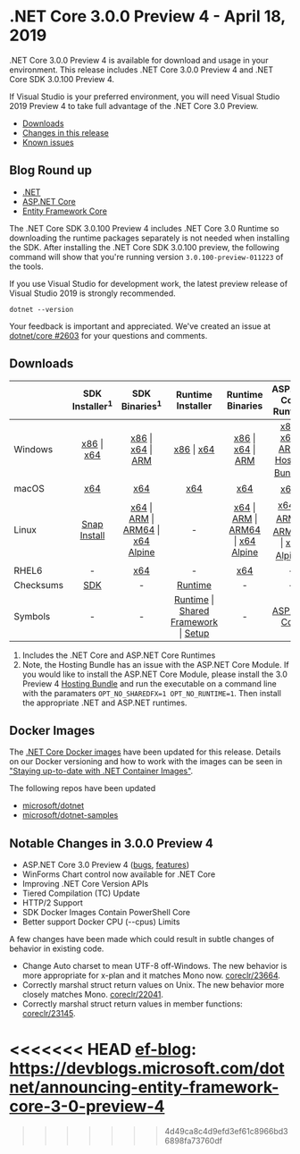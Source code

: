 # .NET Core 3.0.0 Preview 4 - April 18, 2019

.NET Core 3.0.0 Preview 4 is available for download and usage in your environment. This release includes .NET Core 3.0.0 Preview 4 and .NET Core SDK 3.0.100 Preview 4.

If Visual Studio is your preferred environment, you will need Visual Studio 2019 Preview 4 to take full advantage of the .NET Core 3.0 Preview.

* [Downloads](#downloads)
* [Changes in this release](#notable-changes-in-300-preview-4)
* [Known issues](3.0.0-preview-known-issues.md)

## Blog Round up

* [.NET][dotnet-blog]
* [ASP.NET Core][aspnet-blog]
* [Entity Framework Core][ef-blog]

The .NET Core SDK 3.0.100 Preview 4 includes .NET Core 3.0 Runtime so downloading the runtime packages separately is not needed when installing the SDK. After installing the .NET Core SDK 3.0.100 preview, the following command will show that you're running version `3.0.100-preview-011223` of the tools.

If you use Visual Studio for development work, the latest preview release of Visual Studio 2019 is strongly recommended.

`dotnet --version`

Your feedback is important and appreciated. We've created an issue at [dotnet/core #2603](https://github.com/dotnet/core/issues/2603) for your questions and comments.

## Downloads

|           | SDK Installer<sup>1</sup>                        | SDK Binaries<sup>1</sup>                 | Runtime Installer                                        | Runtime Binaries                                 | ASP.NET Core Runtime           |
| --------- | :------------------------------------------:     | :----------------------:                 | :---------------------------:                            | :-------------------------:                      | :-----------------:            |
| Windows   | [x86][dotnet-sdk-win-x86.exe] \| [x64][dotnet-sdk-win-x64.exe] | [x86][dotnet-sdk-win-x86.zip] \| [x64][dotnet-sdk-win-x64.zip] \| [ARM][dotnet-sdk-win-arm.zip] | [x86][dotnet-runtime-win-x86.exe] \| [x64][dotnet-runtime-win-x64.exe] | [x86][dotnet-runtime-win-x86.zip] \| [x64][dotnet-runtime-win-x64.zip] \| [ARM][dotnet-runtime-win-arm.zip]  | [x86][aspnetcore-runtime-win-x86.exe] \| [x64][aspnetcore-runtime-win-x64.exe] \| [ARM][aspnetcore-runtime-win-arm.zip] \|<br> [Hosting Bundle][dotnet-hosting-win.exe]<sup>2</sup> |
| macOS     | [x64][dotnet-sdk-osx-x64.pkg]  | [x64][dotnet-sdk-osx-x64.tar.gz]     | [x64][dotnet-runtime-osx-x64.pkg] | [x64][dotnet-runtime-osx-x64.tar.gz] | [x64][aspnetcore-runtime-osx-x64.tar.gz]<sup>1</sup>
| Linux     |  [Snap Install](3.0.0-preview3-download.md)  | [x64][dotnet-sdk-linux-x64.tar.gz] \| [ARM][dotnet-sdk-linux-arm.tar.gz] \| [ARM64][dotnet-sdk-linux-arm64.tar.gz] \| [x64 Alpine][dotnet-sdk-linux-musl-x64.tar.gz] | - | [x64][dotnet-runtime-linux-x64.tar.gz] \| [ARM][dotnet-runtime-linux-arm.tar.gz] \| [ARM64][dotnet-runtime-linux-arm64.tar.gz] \| [x64 Alpine][dotnet-runtime-linux-musl-x64.tar.gz] | [x64][aspnetcore-runtime-linux-x64.tar.gz]<sup>1</sup>  \| [ARM][aspnetcore-runtime-linux-arm.tar.gz]<sup>1</sup> \| [ARM64][aspnetcore-runtime-linux-arm64.tar.gz]<sup>1</sup> \| [x64 Alpine][aspnetcore-runtime-linux-musl-x64.tar.gz]<sup>1</sup> |
| RHEL6     | -                                                | [x64][dotnet-sdk-rhel.6-x64.tar.gz]                    | -                                                        | [x64][dotnet-runtime-rhel.6-x64.tar.gz] | - |
| Checksums | [SDK][checksums-sdk]                             | -                                        | [Runtime][checksums-runtime]                             | - | - |
| Symbols   | - | -                                        | [Runtime][coreclr-symbols.zip] \| [Shared Framework][corefx-symbols.zip] \| [Setup][core-setup-symbols.zip] | - | [ASP.NET Core][aspnet-symbols.zip] |

1. Includes the .NET Core and ASP.NET Core Runtimes
2. Note, the Hosting Bundle has an issue with the ASP.NET Core Module. If you would like to install the ASP.NET Core Module, please install the 3.0 Preview 4 [Hosting Bundle][dotnet-hosting-win.exe] and run the executable on a command line with the paramaters `OPT_NO_SHAREDFX=1 OPT_NO_RUNTIME=1`. Then install the appropriate .NET and ASP.NET runtimes.

## Docker Images

The [.NET Core Docker images](https://hub.docker.com/r/microsoft/dotnet/) have been updated for this release. Details on our Docker versioning and how to work with the images can be seen in ["Staying up-to-date with .NET Container Images"](https://blogs.msdn.microsoft.com/dotnet/2018/06/18/staying-up-to-date-with-net-container-images/).

The following repos have been updated

* [microsoft/dotnet](https://hub.docker.com/r/microsoft/dotnet)
* [microsoft/dotnet-samples](https://hub.docker.com/r/microsoft/dotnet-samples)

## Notable Changes in 3.0.0 Preview 4

* ASP.NET Core 3.0 Preview 4 ([bugs](https://github.com/aspnet/AspNetCore/issues?q=is%3Aissue+label%3A%223+-+Done%22+label%3Abug+milestone%3A3.0.0-preview4), [features](https://github.com/aspnet/AspNetCore/issues?utf8=%E2%9C%93&q=is%3Aissue+label%3A%223+-+Done%22+label%3Aenhancement+milestone%3A3.0.0-preview4))
* WinForms Chart control now available for .NET Core
* Improving .NET Core Version APIs
* Tiered Compilation (TC) Update
* HTTP/2 Support
* SDK Docker Images Contain PowerShell Core
* Better support Docker CPU (--cpus) Limits

A few changes have been made which could result in subtle changes of behavior in existing code. 

* Change Auto charset to mean UTF-8 off-Windows. The new behavior is more appropriate for x-plan and it matches Mono now. [coreclr/23664](https://github.com/dotnet/coreclr/pull/23664). 
* Correctly marshal struct return values on Unix. The new behavior more closely matches Mono. [coreclr/22041](https://github.com/dotnet/coreclr/pull/22041).
* Correctly marshal struct return values in member functions: [coreclr/23145](https://github.com/dotnet/coreclr/pull/23145).

[blob-runtime]: https://dotnetcli.blob.core.windows.net/dotnet/Runtime/
[blob-sdk]: https://dotnetcli.blob.core.windows.net/dotnet/Sdk/
[release-notes]: https://github.com/dotnet/core/blob/master/release-notes/3.0/preview/3.0.0-preview4.md

[dotnet-runtime-linux-arm.tar.gz]: https://download.visualstudio.microsoft.com/download/pr/98225b75-8507-490a-a040-335d1728fc0a/537c5d8f548241dfac27ee1f98551e67/dotnet-runtime-3.0.0-preview4-27615-11-linux-arm.tar.gz
[dotnet-runtime-linux-arm64.tar.gz]: https://download.visualstudio.microsoft.com/download/pr/79dafd9e-e037-4c49-8979-8add58ba3070/46259d42ab44f7c315b97186cfd375c1/dotnet-runtime-3.0.0-preview4-27615-11-linux-arm64.tar.gz
[dotnet-runtime-linux-musl-x64.tar.gz]: https://download.visualstudio.microsoft.com/download/pr/7c6eb3b5-9a32-443f-a453-44053500693f/73e29ee1e2e8bf0ce940bfb74df9ac00/dotnet-runtime-3.0.0-preview4-27615-11-linux-musl-x64.tar.gz
[dotnet-runtime-linux-x64.tar.gz]: https://download.visualstudio.microsoft.com/download/pr/797ab375-f427-4007-b17f-9ded29676b97/8e4103e31098287612100dd63b7b9315/dotnet-runtime-3.0.0-preview4-27615-11-linux-x64.tar.gz
[dotnet-runtime-osx-x64.pkg]: https://download.visualstudio.microsoft.com/download/pr/f7c8b865-335d-4d12-be45-d9eec74ccc18/40e5c5be673e47367e670edccb101e43/dotnet-runtime-3.0.0-preview4-27615-11-osx-x64.pkg
[dotnet-runtime-osx-x64.tar.gz]: https://download.visualstudio.microsoft.com/download/pr/49d3a3a0-97ec-4e67-ba04-7f7d1e4a018e/db1b4328863a284aaeaa53a86934233b/dotnet-runtime-3.0.0-preview4-27615-11-osx-x64.tar.gz
[dotnet-runtime-rhel.6-x64.tar.gz]: https://download.visualstudio.microsoft.com/download/pr/6c999d0f-e4f0-40af-9fd5-c680b5f89abe/d9ab03249daca4db5fa3cd66ce659a8f/dotnet-runtime-3.0.0-preview4-27615-11-rhel.6-x64.tar.gz
[dotnet-runtime-win-arm.zip]: https://download.visualstudio.microsoft.com/download/pr/ec7cf290-05b1-4fe5-b6f0-ca2042346432/94dcf57fc2c5da65bf19b0933ecac923/dotnet-runtime-3.0.0-preview4-27615-11-win-arm.zip
[dotnet-runtime-win-x64.exe]: https://download.visualstudio.microsoft.com/download/pr/2c5e986f-63c1-410b-966a-d72760744fd3/ed26fd610b292c87ddcf91b957ebe041/dotnet-runtime-3.0.0-preview4-27615-11-win-x64.exe
[dotnet-runtime-win-x64.zip]: https://download.visualstudio.microsoft.com/download/pr/320aebf9-d012-4bc5-8730-d336ad27c27d/e17e568694adc894b366e176f7a3e660/dotnet-runtime-3.0.0-preview4-27615-11-win-x64.zip
[dotnet-runtime-win-x86.exe]: https://download.visualstudio.microsoft.com/download/pr/71da16e7-cec4-4d64-a50e-1046289bc9b3/7bdd0a9ac4e45e1043398fbf151c6070/dotnet-runtime-3.0.0-preview4-27615-11-win-x86.exe
[dotnet-runtime-win-x86.zip]: https://download.visualstudio.microsoft.com/download/pr/a7f9a7fb-cc78-48bc-93e1-120fea7964f9/ab6bf079a404aff058c756e6e91a5f7d/dotnet-runtime-3.0.0-preview4-27615-11-win-x86.zip

[aspnetcore-runtime-linux-arm.tar.gz]: https://download.visualstudio.microsoft.com/download/pr/0c4d44a8-3ccd-45f4-994f-ea93008226eb/c4088c9872670837bb2fa55162fd5c77/aspnetcore-runtime-3.0.0-preview4-19216-03-linux-arm.tar.gz
[aspnetcore-runtime-linux-arm64.tar.gz]: https://download.visualstudio.microsoft.com/download/pr/cfa0ebe9-c4f8-4e1c-b777-57a5e0d66bb7/5344f7c1fdab4400102b46e04c2eff3b/aspnetcore-runtime-3.0.0-preview4-19216-03-linux-arm64.tar.gz
[aspnetcore-runtime-linux-musl-x64.tar.gz]: https://download.visualstudio.microsoft.com/download/pr/4c88d509-2236-40e5-9797-3e6681ed278d/3011a1d03fd89eed089bd3ce44baa6b9/aspnetcore-runtime-3.0.0-preview4-19216-03-linux-musl-x64.tar.gz
[aspnetcore-runtime-linux-x64.tar.gz]: https://download.visualstudio.microsoft.com/download/pr/efe3f589-6a9e-4c05-95ca-a514188d048a/b81d36316bc4406efd37df0419691208/aspnetcore-runtime-3.0.0-preview4-19216-03-linux-x64.tar.gz
[aspnetcore-runtime-osx-x64.tar.gz]: https://download.visualstudio.microsoft.com/download/pr/c7d3a630-4c69-47bd-b4af-654e77514d20/6b15853d4c0e45637e01b37983652cc9/aspnetcore-runtime-3.0.0-preview4-19216-03-osx-x64.tar.gz
[aspnetcore-runtime-win-arm.zip]: https://download.visualstudio.microsoft.com/download/pr/06f50bbd-1a2a-4cfd-ba58-3dd5e573cd2b/e94ff22b6065272fa5499649a64b2e45/aspnetcore-runtime-3.0.0-preview4-19216-03-win-arm.zip
[aspnetcore-runtime-win-x64.exe]: https://download.visualstudio.microsoft.com/download/pr/6963b6d0-6335-48c9-8bd5-8e418ce9df27/7412bc71723b27c40667b082533f6e99/aspnetcore-runtime-3.0.0-preview4-19216-03-win-x64.exe
[aspnetcore-runtime-win-x64.zip]: https://download.visualstudio.microsoft.com/download/pr/8cd7ca69-40cc-461f-ae97-d50d73b424f4/39638454092a873e5680af2d7e496373/aspnetcore-runtime-3.0.0-preview4-19216-03-win-x64.zip
[aspnetcore-runtime-win-x86.exe]: https://download.visualstudio.microsoft.com/download/pr/8c1dad0a-4f29-41c2-9f73-f6339f80d127/a75e7316bf4dfa497992ddc22c5cae05/aspnetcore-runtime-3.0.0-preview4-19216-03-win-x86.exe
[aspnetcore-runtime-win-x86.zip]: https://download.visualstudio.microsoft.com/download/pr/709aa675-f1ca-4efe-80c8-67795696c882/c6c59a222f722b9c755e6b5662133c95/aspnetcore-runtime-3.0.0-preview4-19216-03-win-x86.zip
[dotnet-hosting-win.exe]: https://download.visualstudio.microsoft.com/download/pr/1a4373cf-d4ed-4aa7-b3e1-49f5ddb9cb22/f410589b3d4ddd4f0bca9a466bb64ce3/dotnet-hosting-3.0.0-preview4-19216-03-win.exe

[dotnet-sdk-linux-arm.tar.gz]: https://download.visualstudio.microsoft.com/download/pr/549f71f9-ba29-476d-8e15-b450f7ba2504/59825a1fcc5aa35344e4f44b2e9f94db/dotnet-sdk-3.0.100-preview4-011223-linux-arm.tar.gz
[dotnet-sdk-linux-arm64.tar.gz]: https://download.visualstudio.microsoft.com/download/pr/39601b46-a250-46c3-92f0-68493e07fe5c/3bc40cf7868dcdd05ce353e253fd266c/dotnet-sdk-3.0.100-preview4-011223-linux-arm64.tar.gz
[dotnet-sdk-linux-musl-x64.tar.gz]: https://download.visualstudio.microsoft.com/download/pr/ab4af538-7d1b-402e-85e2-ec0e8cde3c4e/fe8367f401f7f7125c1f0e0332a04e0d/dotnet-sdk-3.0.100-preview4-011223-linux-musl-x64.tar.gz
[dotnet-sdk-linux-x64.tar.gz]: https://download.visualstudio.microsoft.com/download/pr/26d4dc1f-f674-4902-9921-f287f65266f9/ef8a67939f0c3e5729b2674a5e013328/dotnet-sdk-3.0.100-preview4-011223-linux-x64.tar.gz
[dotnet-sdk-osx-x64.pkg]: https://download.visualstudio.microsoft.com/download/pr/ad5375dc-7304-4633-9d1a-23c7a41e8f9d/7b4630b0cfa7e275d9b7f87865b8db47/dotnet-sdk-3.0.100-preview4-011223-osx-x64.pkg
[dotnet-sdk-osx-x64.tar.gz]: https://download.visualstudio.microsoft.com/download/pr/b52e8baf-37c7-485d-ba4d-ef17af92b2fe/55f91ca67d8a29b62e685f28939077b6/dotnet-sdk-3.0.100-preview4-011223-osx-x64.tar.gz
[dotnet-sdk-rhel.6-x64.tar.gz]: https://download.visualstudio.microsoft.com/download/pr/0bb08d76-c69f-4f21-b0f5-f5b1446cd9bd/e729ccdf120e9dd15ca4115939776768/dotnet-sdk-3.0.100-preview4-011223-rhel.6-x64.tar.gz
[dotnet-sdk-win-arm.zip]: https://download.visualstudio.microsoft.com/download/pr/2e0f3778-0bdf-47c5-b8f3-d4a357b030ee/5e252aa9d4ea91c83c81d2b8cff69c0f/dotnet-sdk-3.0.100-preview4-011223-win-arm.zip
[dotnet-sdk-win-x64.exe]: https://download.visualstudio.microsoft.com/download/pr/4032ceb5-61cd-495a-ab25-475aa2232f28/7eb614e777d87ef0d49f86be4fc8bbde/dotnet-sdk-3.0.100-preview4-011223-win-x64.exe
[dotnet-sdk-win-x64.zip]: https://download.visualstudio.microsoft.com/download/pr/a3fe6da8-1ec8-48e5-b93d-cbf6cbe4e1ad/b4c6e212cda446fcc6c305296130e76b/dotnet-sdk-3.0.100-preview4-011223-win-x64.zip
[dotnet-sdk-win-x86.exe]: https://download.visualstudio.microsoft.com/download/pr/e6cdbf31-8b69-4e30-b555-4d4543381c74/bde99c9c84d675e5462759a5d2586ce5/dotnet-sdk-3.0.100-preview4-011223-win-x86.exe
[dotnet-sdk-win-x86.zip]: https://download.visualstudio.microsoft.com/download/pr/6e7b3953-2991-4078-9d2d-677c58c3a612/3ed31ed32cfb2d950e90b09b8a4c291d/dotnet-sdk-3.0.100-preview4-011223-win-x86.zip

[core-setup-symbols.zip]: https://download.visualstudio.microsoft.com/download/pr/61fb6716-1c35-4833-b7bd-d1952458ad5c/f1387df70c4fe1722f6aeae81efd6c9c/core-setup-3.0.0-preview4-symbols.zip
[coreclr-symbols.zip]: https://download.visualstudio.microsoft.com/download/pr/21e51454-1796-4d75-bda3-62cfc609e0ad/ffcf37fcc73043554a18a64a43f62ab4/coreclr-3.0.0-preview4-symbols.zip
[corefx-symbols.zip]: https://download.visualstudio.microsoft.com/download/pr/459e521e-3a07-443b-8bda-5551589b5137/b71f1121008551eec5c0bac3cfcb44ea/corefx-3.0.0-preview4-symbols.zip
[dotnet-trusted-symbols.zip]: https://download.visualstudio.microsoft.com/download/pr/0c77038c-bf98-418a-b2ac-9d64dadfa4d4/f788cc2ba2d1ea7ba57f32e6065af155/dotnet-trusted-3.0.0-preview4-symbols.zip
[aspnet-symbols.zip]: https://download.visualstudio.microsoft.com/download/pr/d5d0ef3f-e495-4394-82bf-5b3b1e2db8f2/ba5c2e7e94516602373c764d4a467eb6/aspnet-3.0.0-preview4-symbols.zip

[checksums-runtime]: https://dotnetcli.blob.core.windows.net/dotnet/checksums/3.0.0-preview4-27615-11-runtime-sha.txt
[checksums-sdk]: https://dotnetcli.blob.core.windows.net/dotnet/checksums/3.0.100-preview4-011223-sdk-sha.txt

[linux-install]: https://www.microsoft.com/net/download/linux
[linux-setup]: https://github.com/dotnet/core/blob/master/Documentation/linux-setup.md

[dotnet-blog]: https://devblogs.microsoft.com/dotnet/announcing-net-core-3-preview-4/
[aspnet-blog]: https://devblogs.microsoft.com/aspnet/asp-net-core-updates-in-net-core-3-0-preview-4/
<<<<<<< HEAD
[ef-blog]: https://devblogs.microsoft.com/dotnet/announcing-entity-framework-core-3-0-preview-4
=======
[ef-blog]: https://devblogs.microsoft.com/dotnet/announcing-entity-framework-core-3-0-preview-4
>>>>>>> 4d49ca8c4d9efd3ef61c8966bd36898fa73760df
